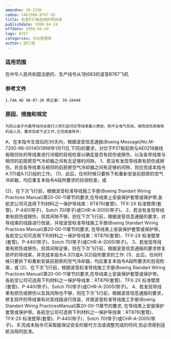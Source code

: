 ```yaml
---
amendno: 39-2196
cadno: CAD1998-B767-02
title: 检查P37板前侧的导线束
publishdate: 1998-04-24
effdate: 1998-04-24
tags: B767
categories: 华北管理局
author: 邵仁明
---
```


### 适用范围 
在中华人民共和国注册的、生产线号从1到683的波音B767飞机

<!--more-->
### 参考文件
    1.FAA AD 98-07-26 修正案: 39-10448 

### 原因、措施和规定 
    为防止由于外露导线间击穿打火而引起邻近导线束着火燃烧，损坏主电气系统，继而烧伤旅客和机组人员，要求完成下述工作,已完成者除外: 
A、在本指令生效后的30天内，根据波音信息通报(Boeing Message)No.M-7200-98-00140(1998年1月11日,下同)的要求，对位于P37板前侧与AE0218接线板相邻处的导线束进行详细的目视检查以确定是否有损伤或擦伤，以及各导线束与相邻的前厨房空气冷却器之间有无足够的间隙。 
    1、若没有发现导线束有损伤或擦伤，并且各导线束与相邻的前厨房空气冷却器之间有足够的间隙，则应完成本指令A.1(1)或A.1(2)段的工作。 
    (1)、此后，任何时候只要拆下和重新安装前厨房的空气冷却器，均应重复本指令A段所要求的目视检查，或 
  
(2)、在下次飞行前，根据波音标准导线施工手册(Boeing Standart Wiring Practices Manual)第20-00-11章节的要求,在导线束上安装保护套管或保护带,各航空公司可选用下列材料之一保护导线束：RT876(套管)、TFX-2X 标准壁厚(套管)、P-440(带子)、Sotch 70(带子)或CHR-A-2005(带子)。 
    2、若没有发现导线束有损伤或擦伤，但其间隙不够，则在下次飞行前，根据波音信息通报的要求，对导线束的线路进行改装，并按波音标准导线施工手册(Boeing Standart Wiring Practices Manual)第20-00-11章节的要求, 在导线束上安装保护套管或保护带。各航空公司可选用下列材料之一保护导线束：RT876(套管)、TFX-2X 标准壁厚(套管)、P-440(带子)、Sotch 70(带子)或CHR-A-2005(带子)。 
    3、若发现导线束有损伤或擦伤，但其间隙足够，则在下次飞行前，根据波音信息通报的要求修复损坏的导线束，并完成本指令A.3(1)或A.3(2)段所要求的工作: 
    (1)、此后，任何时候只要拆下和重新安装前厨房的空气冷却器，均应重复本指令A段所要求的目视检查，或 
(2)、在下次飞行前，根据波音标准导线施工手册(Boeing Standart Wiring Practices Manual)第20-00-11章节的要求,在导线束上安装保护套管或保护带。各航空公司可选用下列材料之一保护导线束：RT876(套管)、TFX-2X 标准壁厚(套管)、P-440(带子)、Sotch 70(带子)或CHR-A-2005(带子)。 
    4、若发现导线束有损伤或擦伤以及其间隙也不够，则在下次飞行前，根据波音信息通报的要求，修复损坏的导线束和对其线路进行改装，并按波音标准导线施工手册(Boeing Standart Wiring PracticesManual)第20-00-11章节的要求, 在导线束上安装保护套管或保护带。各航空公司可选用下列材料之一保护导线束：RT876(套管)、TFX-2X 标准壁厚(套管)、P-440(带子)、Sotch 70(带子)或CHR-A-2005(带子)。
    B.完成本指令可采取能保证安全的替代方法或调整完成的时间,但必须得到适航当局的批准。

